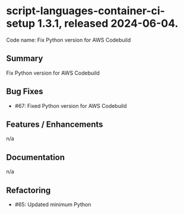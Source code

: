# script-languages-container-ci-setup 1.3.1, released 2024-06-04.

Code name: Fix Python version for AWS Codebuild

## Summary

Fix Python version for AWS Codebuild

## Bug Fixes

- #67: Fixed Python version for AWS Codebuild 

## Features / Enhancements

n/a

## Documentation

n/a

## Refactoring

 - #65: Updated minimum Python
